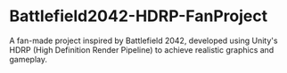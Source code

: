 # Battlefield2042-HDRP-FanProject
 A fan-made project inspired by Battlefield 2042, developed using Unity's HDRP (High Definition Render Pipeline) to achieve realistic graphics and gameplay.
